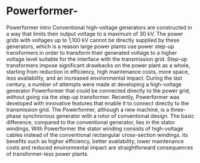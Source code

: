 # Powerformer-
Powerformer intro 
Conventional high-voltage generators are constructed in a way that limits their output voltage to a maximum of 30 kV. The power grids with voltages up to 1,100 kV cannot be directly supplied by these generators, which is a reason large power plants use power step-up transformers in order to transform their generated voltage to a higher voltage level suitable for the interface with the transmission grid. Step-up transformers impose significant drawbacks on the power plant as a whole, starting from reduction in efficiency, high maintenance costs, more space, less availability, and an increased environmental impact. During the last century, a number of attempts were made at developing a high-voltage generator Powerformer that could be connected directly to the power grid, without going via the step-up transformer.
Recently, Powerformer was developed with innovative features that enable it to connect directly to the transmission grid. The Powerformer, although a new machine, is a three-phase synchronous generator with a rotor of conventional design. The basic difference, compared to the conventional generator, lies in the stator windings. With Powerformer the stator winding consists of high-voltage cables instead of the conventional rectangular cross-section windings. its benefits such as higher efficiency, better availability, lower maintenance costs and reduced environmental impact are straightforward consequences of transformer-less power plants.
